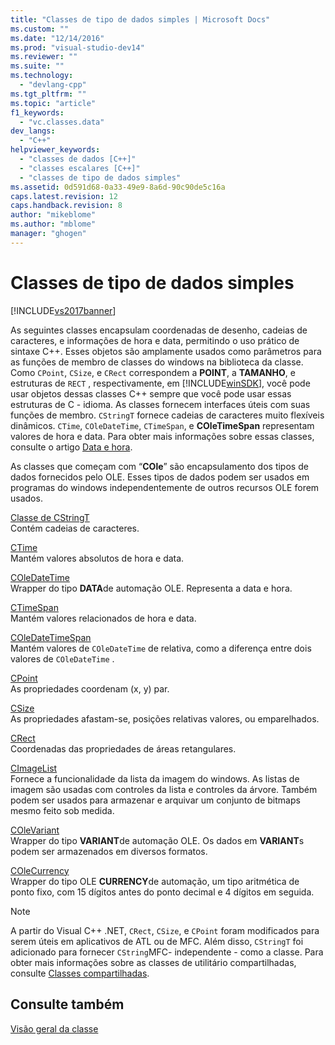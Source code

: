 ```yaml
---
title: "Classes de tipo de dados simples | Microsoft Docs"
ms.custom: ""
ms.date: "12/14/2016"
ms.prod: "visual-studio-dev14"
ms.reviewer: ""
ms.suite: ""
ms.technology: 
  - "devlang-cpp"
ms.tgt_pltfrm: ""
ms.topic: "article"
f1_keywords: 
  - "vc.classes.data"
dev_langs: 
  - "C++"
helpviewer_keywords: 
  - "classes de dados [C++]"
  - "classes escalares [C++]"
  - "classes de tipo de dados simples"
ms.assetid: 0d591d68-0a33-49e9-8a6d-90c90de5c16a
caps.latest.revision: 12
caps.handback.revision: 8
author: "mikeblome"
ms.author: "mblome"
manager: "ghogen"
---
```

# Classes de tipo de dados simples
[!INCLUDE[vs2017banner](../assembler/inline/includes/vs2017banner.md)]

As seguintes classes encapsulam coordenadas de desenho, cadeias de caracteres, e informações de hora e data, permitindo o uso prático de sintaxe C\+\+.  Esses objetos são amplamente usados como parâmetros para as funções de membro de classes do windows na biblioteca da classe.  Como `CPoint`, `CSize`, e `CRect` correspondem a **POINT**, a **TAMANHO**, e estruturas de `RECT` , respectivamente, em [!INCLUDE[winSDK](../atl/includes/winsdk_md.md)], você pode usar objetos dessas classes C\+\+ sempre que você pode usar essas estruturas de C \- idioma.  As classes fornecem interfaces úteis com suas funções de membro.  `CStringT` fornece cadeias de caracteres muito flexíveis dinâmicos.  `CTime`, `COleDateTime`, `CTimeSpan`, e **COleTimeSpan** representam valores de hora e data.  Para obter mais informações sobre essas classes, consulte o artigo [Data e hora](../atl-mfc-shared/date-and-time.md).  
  
 As classes que começam com “**COle**” são encapsulamento dos tipos de dados fornecidos pelo OLE.  Esses tipos de dados podem ser usados em programas do windows independentemente de outros recursos OLE forem usados.  
  
 [Classe de CStringT](../atl-mfc-shared/reference/cstringt-class.md)  
 Contém cadeias de caracteres.  
  
 [CTime](../Topic/CTime%20Class.md)  
 Mantém valores absolutos de hora e data.  
  
 [COleDateTime](../atl-mfc-shared/reference/coledatetime-class.md)  
 Wrapper do tipo **DATA**de automação OLE.  Representa a data e hora.  
  
 [CTimeSpan](../atl-mfc-shared/reference/ctimespan-class.md)  
 Mantém valores relacionados de hora e data.  
  
 [COleDateTimeSpan](../Topic/COleDateTimeSpan%20Class.md)  
 Mantém valores de `COleDateTime` de relativa, como a diferença entre dois valores de `COleDateTime` .  
  
 [CPoint](../Topic/CPoint%20Class.md)  
 As propriedades coordenam \(x, y\) par.  
  
 [CSize](../atl-mfc-shared/reference/csize-class.md)  
 As propriedades afastam\-se, posições relativas valores, ou emparelhados.  
  
 [CRect](../atl-mfc-shared/reference/crect-class.md)  
 Coordenadas das propriedades de áreas retangulares.  
  
 [CImageList](../Topic/CImageList%20Class.md)  
 Fornece a funcionalidade da lista da imagem do windows.  As listas de imagem são usadas com controles da lista e controles da árvore.  Também podem ser usados para armazenar e arquivar um conjunto de bitmaps mesmo feito sob medida.  
  
 [COleVariant](../mfc/reference/colevariant-class.md)  
 Wrapper do tipo **VARIANT**de automação OLE.  Os dados em **VARIANT**s podem ser armazenados em diversos formatos.  
  
 [COleCurrency](../Topic/COleCurrency%20Class.md)  
 Wrapper do tipo OLE **CURRENCY**de automação, um tipo aritmética de ponto fixo, com 15 dígitos antes do ponto decimal e 4 dígitos em seguida.  
  
> [!NOTE]
>  A partir do Visual C\+\+ .NET, `CRect`, `CSize`, e `CPoint` foram modificados para serem úteis em aplicativos de ATL ou de MFC.  Além disso, `CStringT` foi adicionado para fornecer `CString`MFC\- independente \- como a classe.  Para obter mais informações sobre as classes de utilitário compartilhadas, consulte [Classes compartilhadas](../atl-mfc-shared/atl-mfc-shared-classes.md).  
  
## Consulte também  
 [Visão geral da classe](../mfc/class-library-overview.md)